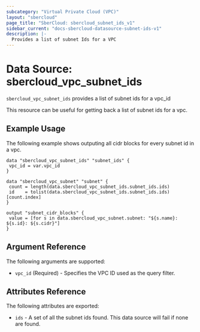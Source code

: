 ```yaml
---
subcategory: "Virtual Private Cloud (VPC)"
layout: "sbercloud"
page_title: "SberCloud: sbercloud_subnet_ids_v1"
sidebar_current: "docs-sbercloud-datasource-subnet-ids-v1"
description: |-
  Provides a list of subnet Ids for a VPC
---
```


# Data Source: sbercloud_vpc_subnet_ids

`sbercloud_vpc_subnet_ids` provides a list of subnet ids for a vpc_id

This resource can be useful for getting back a list of subnet ids for a vpc.

## Example Usage

The following example shows outputing all cidr blocks for every subnet id in a vpc.

 ```hcl
data "sbercloud_vpc_subnet_ids" "subnet_ids" {
  vpc_id = var.vpc_id
}

data "sbercloud_vpc_subnet" "subnet" {
  count = length(data.sbercloud_vpc_subnet_ids.subnet_ids.ids)
  id    = tolist(data.sbercloud_vpc_subnet_ids.subnet_ids.ids)[count.index]
 }

output "subnet_cidr_blocks" {
  value = [for s in data.sbercloud_vpc_subnet.subnet: "${s.name}: ${s.id}: ${s.cidr}"]
}
 ```

## Argument Reference

The following arguments are supported:

* `vpc_id` (Required) - Specifies the VPC ID used as the query filter.

## Attributes Reference

The following attributes are exported:

* `ids` - A set of all the subnet ids found. This data source will fail if none are found.
